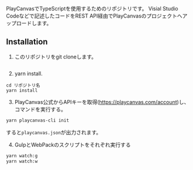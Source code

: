 PlayCanvasでTypeScriptを使用するためのリポジトリです。
Visial Studio Codeなどで記述したコードをREST API経由でPlayCanvasのプロジェクトへアップロードします。

## Installation

1. このリポジトリをgit cloneします。

```bash
```

2. yarn install.

```
cd リポジトリ名
yarn install
```

3. PlayCanvas公式からAPIキーを取得(https://playcanvas.com/account)し、コマンドを実行する。

```bash
yarn playcanvas-cli init
```
すると`playcanvas.json`が出力されます。

4. GulpとWebPackのスクリプトをそれぞれ実行する
```bash
yarn watch:g
yarn watch:w
```
